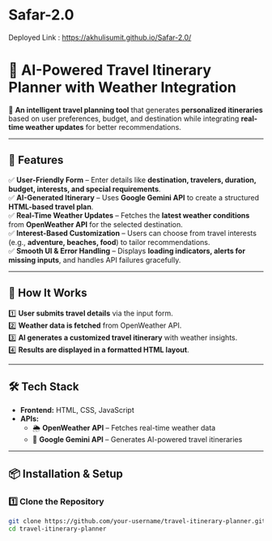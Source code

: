 ﻿# Safar-2.0

 Deployed Link : https://akhulisumit.github.io/Safar-2.0/
 
# 🛫 AI-Powered Travel Itinerary Planner with Weather Integration  

🚀 **An intelligent travel planning tool** that generates **personalized itineraries** based on user preferences, budget, and destination while integrating **real-time weather updates** for better recommendations.  

---

## 🌟 Features  

✅ **User-Friendly Form** – Enter details like **destination, travelers, duration, budget, interests, and special requirements**.  
✅ **AI-Generated Itinerary** – Uses **Google Gemini API** to create a structured **HTML-based travel plan**.  
✅ **Real-Time Weather Updates** – Fetches the **latest weather conditions** from **OpenWeather API** for the selected destination.  
✅ **Interest-Based Customization** – Users can choose from travel interests (e.g., **adventure, beaches, food**) to tailor recommendations.  
✅ **Smooth UI & Error Handling** – Displays **loading indicators, alerts for missing inputs**, and handles API failures gracefully.  

---

## 📌 How It Works  

1️⃣ **User submits travel details** via the input form.  
2️⃣ **Weather data is fetched** from OpenWeather API.  
3️⃣ **AI generates a customized travel itinerary** with weather insights.  
4️⃣ **Results are displayed in a formatted HTML layout**.  

---

## 🛠️ Tech Stack  

- **Frontend:** HTML, CSS, JavaScript  
- **APIs:**  
  - 🌦️ **OpenWeather API** – Fetches real-time weather data  
  - 🤖 **Google Gemini API** – Generates AI-powered travel itineraries  

---

## 📦 Installation & Setup  

### 1️⃣ Clone the Repository  
```sh
git clone https://github.com/your-username/travel-itinerary-planner.git
cd travel-itinerary-planner
